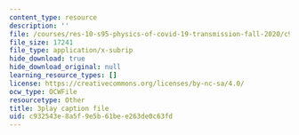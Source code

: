 ```yaml
---
content_type: resource
description: ''
file: /courses/res-10-s95-physics-of-covid-19-transmission-fall-2020/c932543e8a5f9e5b61bee263de0c63fd_QbueCxKUUTo.srt
file_size: 17241
file_type: application/x-subrip
hide_download: true
hide_download_original: null
learning_resource_types: []
license: https://creativecommons.org/licenses/by-nc-sa/4.0/
ocw_type: OCWFile
resourcetype: Other
title: 3play caption file
uid: c932543e-8a5f-9e5b-61be-e263de0c63fd
---
```

